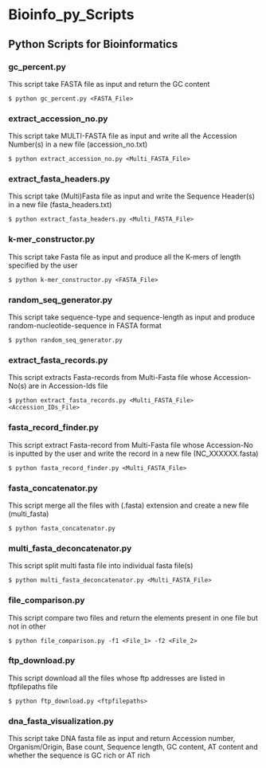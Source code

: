 # Bioinfo_py_Scripts
## Python Scripts for Bioinformatics
### gc_percent.py
This script take FASTA file as input and return the GC content
```
$ python gc_percent.py <FASTA_File>
```
### extract_accession_no.py
This script take MULTI-FASTA file as input and write all the Accession Number(s) in a new file (accession_no.txt)
```
$ python extract_accession_no.py <Multi_FASTA_File>
```
### extract_fasta_headers.py
This script take (Multi)Fasta file as input and write the Sequence Header(s) in a new file (fasta_headers.txt)
```
$ python extract_fasta_headers.py <Multi_FASTA_File>
```
### k-mer_constructor.py
This script take Fasta file as input and produce all the K-mers of length specified by the user
```
$ python k-mer_constructor.py <FASTA_File>
```
### random_seq_generator.py
This script take sequence-type and sequence-length as input and produce random-nucleotide-sequence in FASTA format
```
$ python random_seq_generator.py
```
### extract_fasta_records.py
This script extracts Fasta-records from Multi-Fasta file whose Accession-No(s) are in Accession-Ids file
```
$ python extract_fasta_records.py <Multi_FASTA_File> <Accession_IDs_File>
```
### fasta_record_finder.py
This script extract Fasta-record from Multi-Fasta file whose Accession-No is inputted by the user and write the record in a new file (NC_XXXXXX.fasta)
```
$ python fasta_record_finder.py <Multi_FASTA_File>
````
### fasta_concatenator.py
This script merge all the files with (.fasta) extension and create a new file (multi_fasta)
```
$ python fasta_concatenator.py
```
### multi_fasta_deconcatenator.py
This script split multi fasta file into individual fasta file(s)
```
$ python multi_fasta_deconcatenator.py <Multi_FASTA_File>
```
### file_comparison.py
This script compare two files and return the elements present in one file but not in other
```
$ python file_comparison.py -f1 <File_1> -f2 <File_2>
```
### ftp_download.py
This script download all the files whose ftp addresses are listed in ftpfilepaths file
```
$ python ftp_download.py <ftpfilepaths>
```
### dna_fasta_visualization.py
This script take DNA fasta file as input and return Accession number, Organism/Origin, Base count, Sequence length, GC content, AT content and whether the sequence is GC rich or AT rich
